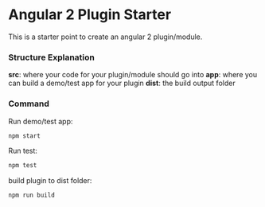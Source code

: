 # Angular 2 Plugin Starter
This is a starter point to create an angular 2 plugin/module. 

### Structure Explanation
**src**: where your code for your plugin/module should go into
**app**: where you can build a demo/test app for your plugin
**dist**: the build output folder

### Command
Run demo/test app:
```sh
npm start
```

Run test:
```sh
npm test
```

build plugin to dist folder:
```sh
npm run build
```




